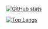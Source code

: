 [![GitHub stats](https://github-readme-stats.vercel.app/api?username=Liza858&count_private=true&include_all_commits=true&hide=stars,issues,contribs)](https://github.com/anuraghazra/github-readme-stats)

[![Top Langs](https://github-readme-stats.vercel.app/api/top-langs/?username=Liza858&layout=compact&langs_count=15&count_private=true)](https://github.com/anuraghazra/github-readme-stats)
